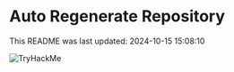 # Auto Regenerate Repository

This README was last updated: 2024-10-15 15:08:10

 ![TryHackMe](https://tryhackme.com/badge/533634)